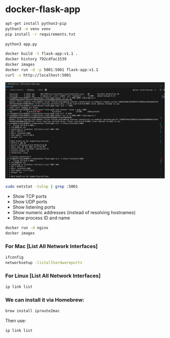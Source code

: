 # docker-flask-app


 ```bash
apt-get install python3-pip
python3 -m venv venv
pip install -r requirements.txt
```

 ```bash
python3 app.py
```

```bash
docker build -t flask-app:v1.1 .
docker history 792cdfac1539
docker images
docker run -d -p 5001:5001 flask-app:v1.1
curl -v http://localhost:5001
```

![Error](./images/system_run.png)




 ```bash
sudo netstat -tulnp | grep :5001
```
- Show TCP ports
- Show UDP ports
- Show listening ports
- Show numeric addresses (instead of resolving hostnames)
- Show process ID and name

 ```bash
docker run -d nginx
docker images
```


### For Mac [List All Network Interfaces]


 ```bash
ifconfig
networksetup -listallhardwareports
```

### For Linux [List All Network Interfaces]
 ```bash
ip link list
```

### We can install it via Homebrew:

 ```bash
brew install iproute2mac
```

 Then use:

 ```bash
ip link list
```